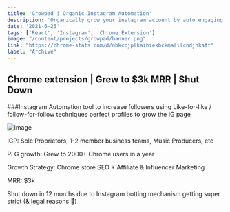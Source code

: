```yaml
---
title: 'Growpad | Organic Instagram Automation'
description: 'Organically grow your instagram account by auto engaging with target audience'
date: '2021-6-25'
tags: ['React', 'Instagram', 'Chrome Extension']
image: "/content/projects/growpad/banner.png"
link: "https://chrome-stats.com/d/nbkccjplkaihiekbckmalilcndjhkaff"
label: "Archive"
---
```


## Chrome extension | Grew to $3k MRR | Shut Down

###Instagram Automation tool to increase followers using Like-for-like / follow-for-follow techniques perfect profiles to grow the IG page

![Image](/content/projects/growpad/banner.png)

ICP: Sole Proprietors, 1-2 member business teams, Music Producers, etc

PLG growth: Grew to 2000+ Chrome users in a year

Growth Strategy: Chrome store SEO + Affiliate & Influencer Marketing

MRR: $3k

Shut down in 12 months due to Instagram botting mechanism getting super strict (& legal reasons 🥹)

